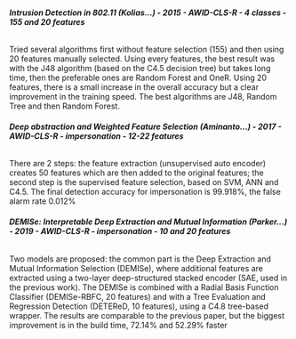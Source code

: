 ###### **Intrusion Detection in 802.11 (Kolias...) - 2015 - AWID-CLS-R - 4 classes - 155 and 20 features**

Tried several algorithms first without feature selection (155) and then using 20 features manually selected. 
Using every features, the best result was with the J48 algorithm (based on the C4.5 decision tree) but takes long time, then the preferable ones are Random Forest and OneR.
Using 20 features, there is a small increase in the overall accuracy but a clear improvement in the training speed. The best algorithms are J48, Random Tree and then Random Forest.


###### **Deep abstraction and Weighted Feature Selection (Aminanto...) - 2017 - AWID-CLS-R - impersonation - 12-22 features**

There are 2 steps: the feature extraction (unsupervised auto encoder) creates 50 features which are then added to the original features; the second step is the supervised feature selection, based on SVM, ANN and C4.5. The final detection accuracy for impersonation is 99.918%, the false alarm rate 0.012%


###### **DEMISe: Interpretable Deep Extraction and Mutual Information (Parker...) - 2019 - AWID-CLS-R - impersonation - 10 and 20 features**

Two models are proposed: the common part is the Deep Extraction and Mutual Information Selection (DEMISe), where additional features are extracted using a two-layer deep-structured stacked encoder (SAE, used in the previous work). 
The DEMISe  is combined with a Radial Basis Function Classifier (DEMISe-RBFC, 20 features) and with a Tree Evaluation and Regression Detection (DETEReD, 10 features), using a C4.8 tree-based wrapper. 
The results are comparable to the previous paper, but the biggest improvement is in the build time, 72.14% and 52.29% faster
